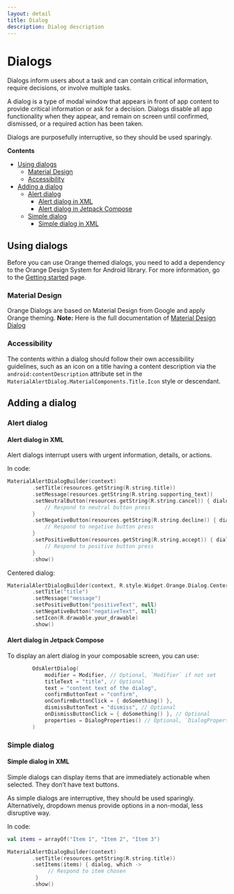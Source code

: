 ```yaml
---
layout: detail
title: Dialog
description: Dialog description
---
```


# Dialogs

Dialogs inform users about a task and can contain critical information, require decisions, or involve multiple tasks.

A dialog is a type of modal window that appears in front of app content to
provide critical information or ask for a decision. Dialogs disable all app
functionality when they appear, and remain on screen until confirmed, dismissed,
or a required action has been taken.

Dialogs are purposefully interruptive, so they should be used sparingly.

**Contents**

*   [Using dialogs](#using-dialogs)
    *   [Material Design](#material-design)
    *   [Accessibility](#accessibility)
*   [Adding a dialog](#adding-a-dialog)
    *   [Alert dialog](#alert-dialog)
        * [Alert dialog in XML](#alert-dialog-in-xml)
        * [Alert dialog in Jetpack Compose](#alert-dialog-in-jetpack-compose)
    *   [Simple dialog](#simple-dialog)
        * [Simple dialog in XML](#simple-dialog-in-xml)


## Using dialogs

Before you can use Orange themed dialogs, you need to add a dependency to the Orange Design System
for Android library. For more information, go to the
[Getting started](../getting-started.md) page.

### Material Design

Orange Dialogs are based on Material Design from Google and apply Orange theming.
**Note:** Here is the full documentation
of [Material Design Dialog](https://material.io/components/dialogs/)

### Accessibility

The contents within a dialog should follow their own accessibility guidelines,
such as an icon on a title having a content description via the
`android:contentDescription` attribute set in the
`MaterialAlertDialog.MaterialComponents.Title.Icon` style or descendant.

## Adding a dialog

### Alert dialog

#### Alert dialog in XML

Alert dialogs interrupt users with urgent information, details, or actions.

In code:

```kt
MaterialAlertDialogBuilder(context)
        .setTitle(resources.getString(R.string.title))
        .setMessage(resources.getString(R.string.supporting_text))
        .setNeutralButton(resources.getString(R.string.cancel)) { dialog, which ->
            // Respond to neutral button press
        }
        .setNegativeButton(resources.getString(R.string.decline)) { dialog, which ->
            // Respond to negative button press
        }
        .setPositiveButton(resources.getString(R.string.accept)) { dialog, which ->
            // Respond to positive button press
        }
        .show()
```

Centered dialog:

```kt
MaterialAlertDialogBuilder(context, R.style.Widget.Orange.Dialog.Centered)
        .setTitle("title")
        .setMessage("message")
        .setPositiveButton("positiveText", null)
        .setNegativeButton("negativeText", null)
        .setIcon(R.drawable.your_drawable)
        .show()
```

#### Alert dialog in Jetpack Compose

To display an alert dialog in your composable screen, you can use:

```kotlin
        OdsAlertDialog(
            modifier = Modifier, // Optional, `Modifier` if not set
            titleText = "title", // Optional
            text = "content text of the dialog",
            confirmButtonText = "confirm",
            onConfirmButtonClick = { doSomething() },
            dismissButtonText = "dismiss", // Optional
            onDismissButtonClick = { doSomething() }, // Optional
            properties = DialogProperties() // Optional, `DialogProperties()` if not set
        )
```

### Simple dialog

#### Simple dialog in XML

Simple dialogs can display items that are immediately actionable when selected.
They don’t have text buttons.

As simple dialogs are interruptive, they should be used sparingly.
Alternatively, dropdown menus provide options in a non-modal, less disruptive
way.

In code:

```kt
val items = arrayOf("Item 1", "Item 2", "Item 3")

MaterialAlertDialogBuilder(context)
        .setTitle(resources.getString(R.string.title))
        .setItems(items) { dialog, which ->
             // Respond to item chosen
         }
        .show()
```